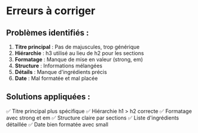 # Erreurs à corriger

## Problèmes identifiés :

1. **Titre principal** : Pas de majuscules, trop générique
2. **Hiérarchie** : h3 utilisé au lieu de h2 pour les sections
3. **Formatage** : Manque de mise en valeur (strong, em)
4. **Structure** : Informations mélangées
5. **Détails** : Manque d'ingrédients précis
6. **Date** : Mal formatée et mal placée

## Solutions appliquées :

✅ Titre principal plus spécifique
✅ Hiérarchie h1 > h2 correcte
✅ Formatage avec strong et em
✅ Structure claire par sections
✅ Liste d'ingrédients détaillée
✅ Date bien formatée avec small